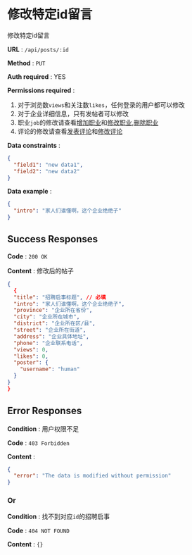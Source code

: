 # 修改特定id留言

修改特定id留言

**URL** : `/api/posts/:id`

**Method** : `PUT`

**Auth required** : YES

**Permissions required** : 
1. 对于浏览数`views`和关注数`likes`，任何登录的用户都可以修改
2. 对于企业详细信息，只有发帖者可以修改
4. 职业`job`的修改请查看[增加职业](./job/post.md)和[修改职业](./job/put.md),[删除职业](./job/delete.md)
4. 评论的修改请查看[发表评论](./comment/post.md)和[修改评论](./comment/put.md)

**Data constraints** : 
```json
{
  "field1": "new data1",
  "field2": "new data2"
}
```

**Data example** : 
```json
{
  "intro": "家人们谁懂啊，这个企业绝绝子"
}
```

## Success Responses

**Code** : `200 OK`

**Content** : 
修改后的帖子

```json
{
  {
  "title": "招聘启事标题", // 必填
  "intro": "家人们谁懂啊，这个企业绝绝子", 
  "province": "企业所在省份",
  "city": "企业所在城市",
  "district": "企业所在区/县",
  "street": "企业所在街道",
  "address": "企业具体地址",
  "phone": "企业联系电话", 
  "views": 0,
  "likes": 0,
  "poster": {
    "username": "human"
  }
}
}
```

## Error Responses

**Condition** : 用户权限不足

**Code** : `403 Forbidden`

**Content** : 
```json
{
  "error": "The data is modified without permission"
}
```

### Or

**Condition** : 找不到对应`id`的招聘启事

**Code** : `404 NOT FOUND`

**Content** : `{}`

